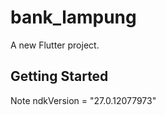 # bank_lampung

A new Flutter project.

## Getting Started

Note 
    ndkVersion = "27.0.12077973"

